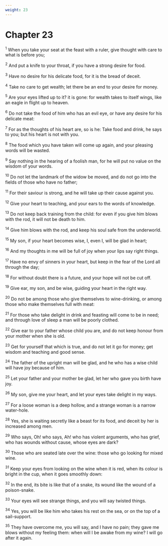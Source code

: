 ```yaml
---
weight: 23
---
```


# Chapter 23

<sup>1</sup> When you take your seat at the feast with a ruler, give thought with care to what is before you; 

<sup>2</sup> And put a knife to your throat, if you have a strong desire for food. 

<sup>3</sup> Have no desire for his delicate food, for it is the bread of deceit. 

<sup>4</sup> Take no care to get wealth; let there be an end to your desire for money. 

<sup>5</sup> Are your eyes lifted up to it? it is gone: for wealth takes to itself wings, like an eagle in flight up to heaven. 

<sup>6</sup> Do not take the food of him who has an evil eye, or have any desire for his delicate meat: 

<sup>7</sup> For as the thoughts of his heart are, so is he: Take food and drink, he says to you; but his heart is not with you. 

<sup>8</sup> The food which you have taken will come up again, and your pleasing words will be wasted. 

<sup>9</sup> Say nothing in the hearing of a foolish man, for he will put no value on the wisdom of your words. 

<sup>10</sup> Do not let the landmark of the widow be moved, and do not go into the fields of those who have no father; 

<sup>11</sup> For their saviour is strong, and he will take up their cause against you. 

<sup>12</sup> Give your heart to teaching, and your ears to the words of knowledge. 

<sup>13</sup> Do not keep back training from the child: for even if you give him blows with the rod, it will not be death to him. 

<sup>14</sup> Give him blows with the rod, and keep his soul safe from the underworld. 

<sup>15</sup> My son, if your heart becomes wise, I, even I, will be glad in heart; 

<sup>16</sup> And my thoughts in me will be full of joy when your lips say right things. 

<sup>17</sup> Have no envy of sinners in your heart, but keep in the fear of the Lord all through the day; 

<sup>18</sup> For without doubt there is a future, and your hope will not be cut off. 

<sup>19</sup> Give ear, my son, and be wise, guiding your heart in the right way. 

<sup>20</sup> Do not be among those who give themselves to wine-drinking, or among those who make themselves full with meat: 

<sup>21</sup> For those who take delight in drink and feasting will come to be in need; and through love of sleep a man will be poorly clothed. 

<sup>22</sup> Give ear to your father whose child you are, and do not keep honour from your mother when she is old. 

<sup>23</sup> Get for yourself that which is true, and do not let it go for money; get wisdom and teaching and good sense. 

<sup>24</sup> The father of the upright man will be glad, and he who has a wise child will have joy because of him. 

<sup>25</sup> Let your father and your mother be glad, let her who gave you birth have joy. 

<sup>26</sup> My son, give me your heart, and let your eyes take delight in my ways. 

<sup>27</sup> For a loose woman is a deep hollow, and a strange woman is a narrow water-hole. 

<sup>28</sup> Yes, she is waiting secretly like a beast for its food, and deceit by her is increased among men. 

<sup>29</sup> Who says, Oh! who says, Ah! who has violent arguments, who has grief, who has wounds without cause, whose eyes are dark? 

<sup>30</sup> Those who are seated late over the wine: those who go looking for mixed wine. 

<sup>31</sup> Keep your eyes from looking on the wine when it is red, when its colour is bright in the cup, when it goes smoothly down: 

<sup>32</sup> In the end, its bite is like that of a snake, its wound like the wound of a poison-snake. 

<sup>33</sup> Your eyes will see strange things, and you will say twisted things. 

<sup>34</sup> Yes, you will be like him who takes his rest on the sea, or on the top of a sail-support. 

<sup>35</sup> They have overcome me, you will say, and I have no pain; they gave me blows without my feeling them: when will I be awake from my wine? I will go after it again. 


